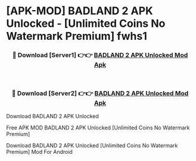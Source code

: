 # [APK-MOD] BADLAND 2 APK Unlocked - [Unlimited Coins No Watermark Premium] fwhs1



<div align="center">
<h3>🔴 Download [Server1] 👉👉 <a href="https://momento.my/?title=BADLAND_2_APK_Unlocked">BADLAND 2 APK Unlocked Mod Apk</a></h3><br>

<h3>🔴 Download [Server2] 👉👉 <a href="https://momento.my/?title=BADLAND_2_APK_Unlocked">BADLAND 2 APK Unlocked Mod Apk</a></h3>
</div>



Download BADLAND 2 APK Unlocked 

Free APK MOD BADLAND 2 APK Unlocked [Unlimited Coins No Watermark Premium]

Download BADLAND 2 APK Unlocked [Unlimited Coins No Watermark Premium] Mod For Android
